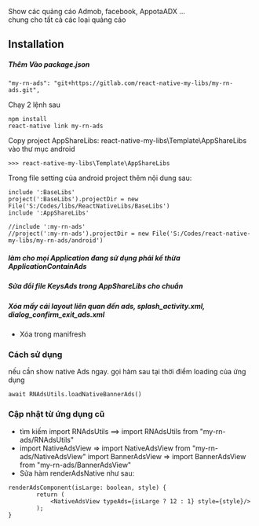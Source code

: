 Show các quảng cáo Admob, facebook, AppotaADX ...       
chung cho tất cả các loại quảng cáo
## Installation

##### Thêm Vào package.json
```
"my-rn-ads": "git+https://gitlab.com/react-native-my-libs/my-rn-ads.git",
```

Chạy 2 lệnh sau
```
npm install
react-native link my-rn-ads
```

Copy project AppShareLibs:  react-native-my-libs\Template\AppShareLibs vào thư mục android
```
>>> react-native-my-libs\Template\AppShareLibs
``` 

Trong file setting của android project thêm nội dung sau:
```
include ':BaseLibs'
project(':BaseLibs').projectDir = new File('S:/Codes/libs/ReactNativeLibs/BaseLibs')
include ':AppShareLibs'

//include ':my-rn-ads'
//project(':my-rn-ads').projectDir = new File('S:/Codes/react-native-my-libs/my-rn-ads/android')

```

##### làm cho mọi Application đang sử dụng phải kế thừa ApplicationContainAds
##### Sửa đổi file KeysAds trong AppShareLibs cho chuẩn
##### Xóa mấy cái layout liên quan đến ads, splash_activity.xml, dialog_confirm_exit_ads.xml
- Xóa trong manifresh

### Cách sử dụng
nếu cần show native Ads ngay. gọi hàm sau tại thời điểm loading của ứng dụng 
```
await RNAdsUtils.loadNativeBannerAds()
```
 

### Cập nhật từ ứng dụng cũ
- tìm kiếm import RNAdsUtils ==> import RNAdsUtils from "my-rn-ads/RNAdsUtils"  
- import NativeAdsView => import NativeAdsView from "my-rn-ads/NativeAdsView"
import BannerAdsView => import BannerAdsView from "my-rn-ads/BannerAdsView"
- Sửa hàm renderAdsNative như sau: 
``` 
renderAdsComponent(isLarge: boolean, style) {
        return (
            <NativeAdsView typeAds={isLarge ? 12 : 1} style={style}/>
        );
}
```
